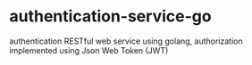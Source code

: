 # authentication-service-go
authentication RESTful web service using golang, authorization implemented using Json Web Token (JWT)

